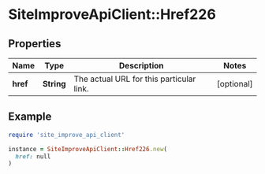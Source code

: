 # SiteImproveApiClient::Href226

## Properties

| Name | Type | Description | Notes |
| ---- | ---- | ----------- | ----- |
| **href** | **String** | The actual URL for this particular link. | [optional] |

## Example

```ruby
require 'site_improve_api_client'

instance = SiteImproveApiClient::Href226.new(
  href: null
)
```

